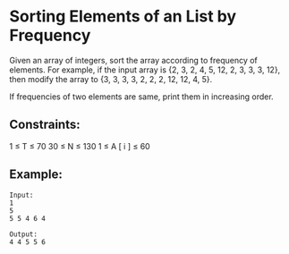 # Sorting Elements of an List by Frequency

Given an array of integers, sort the array according to frequency of elements. For example, if the input array is {2, 3, 2, 4, 5, 12, 2, 3, 3, 3, 12}, then modify the array to {3, 3, 3, 3, 2, 2, 2, 12, 12, 4, 5}. 

If frequencies of two elements are same, print them in increasing order.

## Constraints:

1 ≤ T ≤ 70
30 ≤ N ≤ 130
1 ≤ A [ i ] ≤ 60 

## Example:

```
Input:
1
5
5 5 4 6 4

Output:
4 4 5 5 6
```
